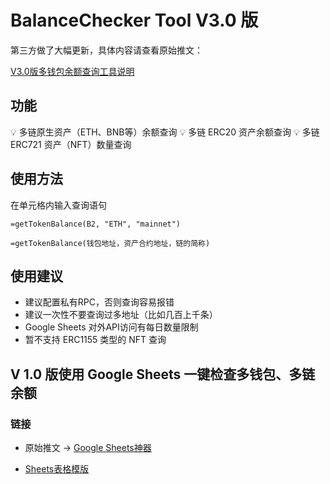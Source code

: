 # BalanceChecker Tool V3.0 版


第三方做了大幅更新，具体内容请查看原始推文：

[V3.0版多钱包余额查询工具说明](https://twitter.com/gm365/status/1626146212868149248)


## 功能

💡 多链原生资产（ETH、BNB等）余额查询
💡 多链 ERC20 资产余额查询
💡 多链 ERC721 资产（NFT）数量查询


## 使用方法

在单元格内输入查询语句

`=getTokenBalance(B2, "ETH", "mainnet")`

`=getTokenBalance(钱包地址，资产合约地址，链的简称)`


## 使用建议

* 建议配置私有RPC，否则查询容易报错
* 建议一次性不要查询过多地址（比如几百上千条）
* Google Sheets 对外API访问有每日数量限制
* 暂不支持 ERC1155 类型的 NFT 查询



## V 1.0 版使用 Google Sheets 一键检查多钱包、多链余额


### 链接

* 原始推文 -> [Google Sheets神器](https://twitter.com/gm365/status/1551827163095388161)



* [Sheets表格模版](https://docs.google.com/spreadsheets/d/1Zvgm9ITZvb36pOSD5oaSPeROMS8dGDltjKd-lcZczgc/edit?usp=sharing)
